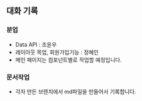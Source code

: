 ## **대화 기록**

### **분업**

-   Data API : 조윤우
-   레이아웃 목업, 회원가입기능 : 정혜인
-   메인 페이지는 컴포넌트별로 작업할 예정입니다.

### **문서작업**

-   각자 만든 브렌치에서 md파일을 만들어서 기록합니다.
